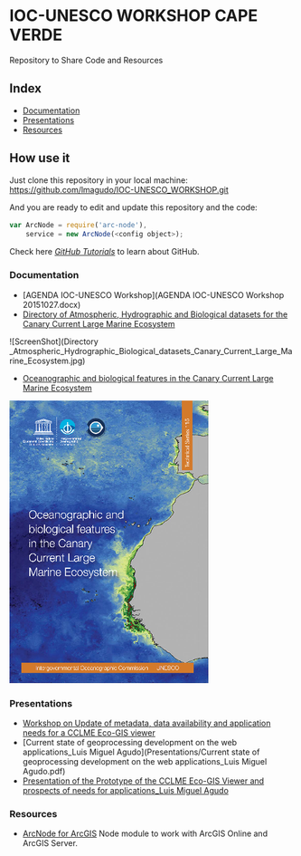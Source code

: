 # IOC-UNESCO WORKSHOP CAPE VERDE
Repository to Share Code and Resources

## Index
* [Documentation](#Documentation)
* [Presentations](#Presentations)
* [Resources](#Resources)

## How use it

Just clone this repository in your local machine:
https://github.com/lmagudo/IOC-UNESCO_WORKSHOP.git

And you are ready to edit and update this repository and the code:
```javascript
var ArcNode = require('arc-node'),
    service = new ArcNode(<config object>);
```
Check here  *[GitHub Tutorials](https://guides.github.com/)* to learn about GitHub.

### Documentation
* [AGENDA IOC-UNESCO Workshop](AGENDA IOC-UNESCO Workshop 20151027.docx)
* [Directory of Atmospheric, Hydrographic and Biological datasets for the Canary Current Large Marine Ecosystem](http://unesdoc.unesco.org/images/0023/002314/231430E.pdf)

![ScreenShot](Directory _Atmospheric_Hydrographic_Biological_datasets_Canary_Current_Large_Marine_Ecosystem.jpg)
* [Oceanographic and biological features in the Canary Current Large Marine Ecosystem](http://unesdoc.unesco.org/images/0023/002332/233299E.pdf)

![ScreenShot](Oceanographic_Biological_features_CCLME.png)

### Presentations
* [Workshop on Update of metadata, data availability and application needs for a CCLME Eco-GIS viewer](https://slides.com/lmagudo/workshop-on-update-of-metadata-data-availability-and-application-needs-for-a-cclme-eco-gis-viewer/edit)
* [Current state of geoprocessing development on the web applications_Luis Miguel Agudo](Presentations/Current state of geoprocessing development on the web applications_Luis Miguel Agudo.pdf)
* [Presentation of the Prototype of the CCLME Eco-GIS Viewer and prospects of needs for applications_Luis Miguel Agudo](Presentation_Prototype_CCLME_Eco-GIS_Viewer.pdf)

### Resources
* [ArcNode for ArcGIS](https://github.com/esri-es/ArcNode) Node module to work with ArcGIS Online and ArcGIS Server.
